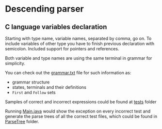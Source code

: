 # Descending parser

## C language variables declaration

Starting with type name, variable names, separated by comma, go on. 
To include variables of other type you have to finish previous declaration with semicolon. 
Included support for pointers and references.

Both variable and type names are using the same terminal in grammar for simplicity.

You can check out the <a href="https://github.com/ShuffleZZZ/ITMO/blob/master/TranslationMethods/2ndLab/grammar.txt">grammar.txt</a> file for such information as: 
* grammar structure
* states, terminals and their definitions
* `First` and `Follow` sets

Samples of correct and incorrect expressions could be found at <a href="https://github.com/ShuffleZZZ/ITMO/blob/master/TranslationMethods/2ndLab/tests">tests</a> folder

Running <a href="https://github.com/ShuffleZZZ/ITMO/blob/master/TranslationMethods/2ndLab/src/Main.java">Main.java</a> would show the exception on every incorrect test and generate the parse trees of all the correct test files, which could be found in <a href="https://github.com/ShuffleZZZ/ITMO/blob/master/TranslationMethods/2ndLab/ParseTree">ParseTree</a> folder.
